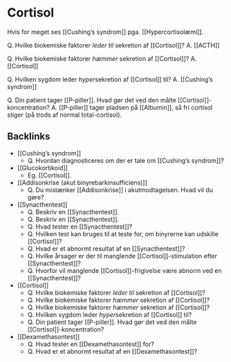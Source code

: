 # Cortisol
Hvis for meget ses [[Cushing’s syndrom]] pga. [[Hypercortisolæmi]].

Q. Hvilke biokemiske faktorer *leder til* sekretion af [[Cortisol]]? 
A. [[ACTH]]

Q. Hvilke biokemiske faktorer *hæmmer* sekretion af [[Cortisol]]? 
A. [[Cortisol]]

Q. Hvilken sygdom leder *hyper*sekretion af [[Cortisol]] til? 
A. [[Cushing’s syndrom]]

Q. Din patient tager [[P-piller]]. Hvad gør det ved den målte [[Cortisol]]-koncentration?
A. [[P-piller]] tager pladsen på [[Albumin]], så fri cortisol stiger (på trods af normal total-cortisol).

## Backlinks
* [[Cushing’s syndrom]]
	* Q. Hvordan diagnosticeres om der er tale om [[Cushing’s syndrom]]?
* [[Glucokortikoid]]
	* Eg. [[Cortisol]].
* [[Addisonkrise (akut binyrebarkinsufficiens)]]
	* Q. Du mistænker [[Addisonkrise]] i akutmodtagelsen. Hvad vil du gøre?
* [[Synacthentest]]
	* Q. Beskriv en [[Synacthentest]].
	* Q. Beskriv en [[Synacthentest]].
	* Q. Hvad tester en [[Synacthentest]]?
	* Q. Hvilken test kan bruges til at teste for, om binyrerne kan udskille [[Cortisol]]?
	* Q. Hvad er et abnormt resultat af en [[Synacthentest]]?
	* Q. Hvilke årsager er der til manglende [[Cortisol]]-stimulation efter [[Synacthentest]]?
	* Q. Hvorfor vil manglende [[Cortisol]]-frigivelse være abnorm ved en [[Synacthentest]]?
* [[Cortisol]]
	* Q. Hvilke biokemiske faktorer *leder til* sekretion af [[Cortisol]]? 
	* Q. Hvilke biokemiske faktorer *hæmmer* sekretion af [[Cortisol]]? 
	* Q. Hvilke biokemiske faktorer *hæmmer* sekretion af [[Cortisol]]? 
	* Q. Hvilken sygdom leder *hyper*sekretion af [[Cortisol]] til? 
	* Q. Din patient tager [[P-piller]]. Hvad gør det ved den målte [[Cortisol]]-koncentration?
* [[Dexamethasontest]]
	* Q. Hvad tester en [[Dexamethasontest]] for?
	* Q. Hvad er et abnormt resultat af en [[Dexamethasontest]]?

<!-- #anki/tag/med/Endocrinology #anki/deck/Medicine -->
<!-- #anki/tag/med/Orto -->

<!-- {BearID:A947DF13-BFD2-4722-80E1-80AE4C328F8B-21842-0000308C9223BCFF} -->
